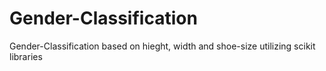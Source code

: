 # Gender-Classification
Gender-Classification based on hieght, width and shoe-size utilizing scikit libraries
